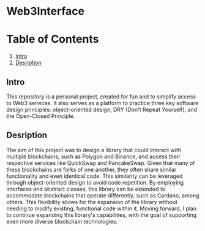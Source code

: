 # Web3Interface

# Table of Contents
1. [Intro](#intro)
2. [Desription](#desription)

## Intro
This repository is a personal project, created for fun and to simplify access to Web3 services. It also serves as a platform to practice three key software design principles: object-oriented design, DRY (Don't Repeat Yourself), and the Open-Closed Principle.

## Desription
The aim of this project was to design a library that could interact with multiple blockchains, such as Polygon and Binance, and access their respective services like QuickSwap and PancakeSwap. Given that many of these blockchains are forks of one another, they often share similar functionality and even identical code. This similarity can be leveraged through object-oriented design to avoid code repetition. By employing interfaces and abstract classes, this library can be extended to accommodate blockchains that operate differently, such as Cardano, among others. This flexibility allows for the expansion of the library without needing to modify existing, functional code within it. Moving forward, I plan to continue expanding this library's capabilities, with the goal of supporting even more diverse blockchain technologies.
